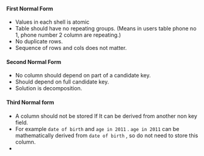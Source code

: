 #### First Normal Form
- Values in each shell is atomic
- Table should have no repeating groups. (Means in users table phone no 1, phone number 2 column are repeating.)
- No duplicate rows.
- Sequence of rows and cols does not matter.
#### Second Normal Form
- No column should depend on part of a candidate key.
- Should depend on full candidate key.
- Solution is decomposition.
#### Third Normal form
- A column should not be stored If It can be derived from another non key field.
- For example `date of birth` and `age in 2011` . `age in 2011` can be mathematically derived from `date of birth` , so  do not need to store this column.
- 
